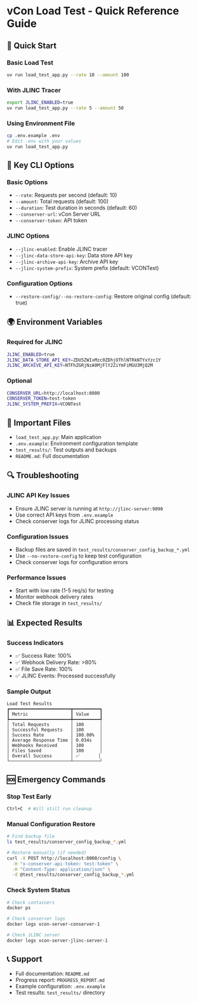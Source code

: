 # vCon Load Test - Quick Reference Guide

## 🚀 **Quick Start**

### Basic Load Test
```bash
uv run load_test_app.py --rate 10 --amount 100
```

### With JLINC Tracer
```bash
export JLINC_ENABLED=true
uv run load_test_app.py --rate 5 --amount 50
```

### Using Environment File
```bash
cp .env.example .env
# Edit .env with your values
uv run load_test_app.py
```

## 🔧 **Key CLI Options**

### Basic Options
- `--rate`: Requests per second (default: 10)
- `--amount`: Total requests (default: 100)
- `--duration`: Test duration in seconds (default: 60)
- `--conserver-url`: vCon Server URL
- `--conserver-token`: API token

### JLINC Options
- `--jlinc-enabled`: Enable JLINC tracer
- `--jlinc-data-store-api-key`: Data store API key
- `--jlinc-archive-api-key`: Archive API key
- `--jlinc-system-prefix`: System prefix (default: VCONTest)

### Configuration Options
- `--restore-config/--no-restore-config`: Restore original config (default: true)

## 🌍 **Environment Variables**

### Required for JLINC
```bash
JLINC_ENABLED=true
JLINC_DATA_STORE_API_KEY=ZDU5ZWIxMzc0ZDhjOThlNTRkNTYxYzc1Y
JLINC_ARCHIVE_API_KEY=NTFhZGRjNzA0MjFlY2ZiYmFiMGU3MjQ2M
```

### Optional
```bash
CONSERVER_URL=http://localhost:8000
CONSERVER_TOKEN=test-token
JLINC_SYSTEM_PREFIX=VCONTest
```

## 📁 **Important Files**

- `load_test_app.py`: Main application
- `.env.example`: Environment configuration template
- `test_results/`: Test outputs and backups
- `README.md`: Full documentation

## 🔍 **Troubleshooting**

### JLINC API Key Issues
- Ensure JLINC server is running at `http://jlinc-server:9090`
- Use correct API keys from `.env.example`
- Check conserver logs for JLINC processing status

### Configuration Issues
- Backup files are saved in `test_results/conserver_config_backup_*.yml`
- Use `--no-restore-config` to keep test configuration
- Check conserver logs for configuration errors

### Performance Issues
- Start with low rate (1-5 req/s) for testing
- Monitor webhook delivery rates
- Check file storage in `test_results/`

## 📊 **Expected Results**

### Success Indicators
- ✅ Success Rate: 100%
- ✅ Webhook Delivery Rate: >80%
- ✅ File Save Rate: 100%
- ✅ JLINC Events: Processed successfully

### Sample Output
```
Load Test Results
┏━━━━━━━━━━━━━━━━━━━━━━━┳━━━━━━━━━━┓
┃ Metric                ┃ Value    ┃
┡━━━━━━━━━━━━━━━━━━━━━━━╇━━━━━━━━━━┩
│ Total Requests        │ 100      │
│ Successful Requests   │ 100      │
│ Success Rate          │ 100.00%  │
│ Average Response Time │ 0.034s   │
│ Webhooks Received     │ 100      │
│ Files Saved           │ 100      │
│ Overall Success       │ ✅       │
└───────────────────────┴──────────┘
```

## 🆘 **Emergency Commands**

### Stop Test Early
```bash
Ctrl+C  # Will still run cleanup
```

### Manual Configuration Restore
```bash
# Find backup file
ls test_results/conserver_config_backup_*.yml

# Restore manually (if needed)
curl -X POST http://localhost:8000/config \
  -H "x-conserver-api-token: test-token" \
  -H "Content-Type: application/json" \
  -d @test_results/conserver_config_backup_*.yml
```

### Check System Status
```bash
# Check containers
docker ps

# Check conserver logs
docker logs vcon-server-conserver-1

# Check JLINC server
docker logs vcon-server-jlinc-server-1
```

## 📞 **Support**

- Full documentation: `README.md`
- Progress report: `PROGRESS_REPORT.md`
- Example configuration: `.env.example`
- Test results: `test_results/` directory
